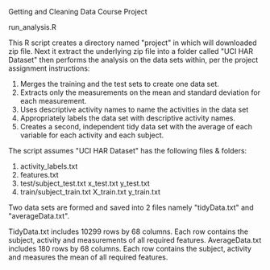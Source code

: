 
Getting and Cleaning Data Course Project

run_analysis.R

This R script creates a directory named "project" in which will downloaded zip file. Next it extract the underlying zip file into a folder called "UCI HAR Dataset" then performs the analysis on the data sets within, per the project assignment instructions:
1. Merges the training and the test sets to create one data set.
2. Extracts only the measurements on the mean and standard deviation for each measurement. 
3. Uses descriptive activity names to name the activities in the data set
4. Appropriately labels the data set with descriptive activity names. 
5. Creates a second, independent tidy data set with the average of each variable for each activity and each subject.

The script assumes "UCI HAR Dataset" has the following files & folders:
1. activity_labels.txt
2. features.txt
3. test/subject_test.txt x_test.txt y_test.txt
4. train/subject_train.txt X_train.txt y_train.txt

Two data sets are formed and saved into 2 files namely "tidyData.txt" and "averageData.txt".

TidyData.txt includes 10299 rows by 68 columns. Each row contains the subject, activity and measurements of all required features.
AverageData.txt includes 180 rows by 68 columns. Each row contains the subject, activity and measures the mean of all required features. 

